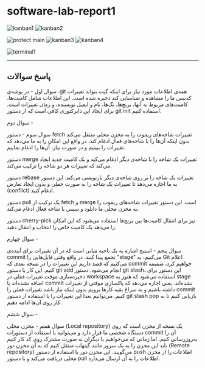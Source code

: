 # software-lab-report1




![kanban1]()
![kanban2]()



![protect main]()
![kanban3]()
![kanban4]()


![terminal1]()


<hr/>

## پاسخ سوالات

سوال اول - در پوشه‌ی .git همه‌ی اطلاعات مورد نیاز برای اینکه گیت بتواند تغییرات کدبیس ما را مشاهده و شناسایی کند ذخیره شده است. این اطلاعات شامل کامیت‌ها، کامنت‌های مربوط به آنها، برنچ‌ها، تگ‌ها، نام و ایمیل نویسنده، و زمان تغییرات است. برای ایجاد این دایرکتوری کافی است که از دستور git init استفاده کنیم.

 
سوال دوم - 

سوال سوم - دستور fetch تغییرات شاخه‌های ریموت را به مخزن محلی منتقل می‌کند بدون اینکه آن‌ها را با شاخه‌های فعال ادغام کند. در واقع این امکان را به ما می‌دهد که تغییرات را ببینیم و در صورت نیاز، آن‌ها را ادغام نماییم.

دستور merge تغییرات یک شاخه را با شاخه‌ی دیگر ادغام می‌کند و یک کامیت جدید ایجاد می‌کند که تغییرات هر دو شاخه را ترکیب می‌کند.

دستور rebase تغییرات یک شاخه را بر روی شاخه‌ی دیگر بازنویسی می‌کند. این دستور به ما اجازه می‌دهد تا تغییرات یک شاخه را به صورت خطی و بدون ایجاد تعارض (conflict) ادغام کنید.

دستور pull یک ترکیب از fetch و merge است. این دستور تغییرات شاخه‌های ریموت را به مخزن محلی ما دانلود و سپس با شاخه فعال ادغام می‌کند.

دستور cherry-pick نیز برای انتقال کامیت‌ها بین برنچ‌ها استفاده می‌شود که این امکان را می‌دهد یک کامیت خاص را انتخاب و انتقال دهید.


سوال چهارم - 

سوال پنجم - استیج اشاره به یک ناحیه میانی است که در آن تغییرات برای آینده‌ی commit تجمع پیدا کنند. در واقع وقتی فایل‌هایی را "stage" می‌کنیم، به Git اعلام می‌کنیم که قصد داریم این تغییرات را در نسخه بعدی که commit خواهیم کرد، ضمیمه کنیم. این کار با دستور git add انجام می‌شود. 
دستور git stash، این دستور برای ذخیره‌سازی موقت تغییرات فعلی در workspace استفاده می‌شود که هنوز به stage اضافه نشده‌اند یا commit نشده‌اند. یعنی اجازه می‌دهد که پاکسازی موقتی از تغییرات داشته باشیم و به سراغ بقیه کارها برویم بدون اینکه نیاز باشد تغییرات فعلی را commit کنیم. می‌توانیم بعدا این تغییرات را با استفاده از دستور git stash pop بازیابی کنیم تا به کار روی آن‌ها ادامه دهیم.

سوال ششم - 

سوال هفتم - مخزن محلی (Local repository) یک نسخه از مخزن است که روی دستگاه شخصی ما قرار دارد و می‌توانید با استفاده از دستورات commit آن را به‌روزرسانی کنیم. اما زمانی که می‌خواهیم با دیگران به صورت مشترک روی کد کار کنیم باید این مخزن را به یک سرور مانند گیتهاب منتقل کنیم که به آن مخزن دور (Remote repository) می‌گویند. این مخزن دور با استفاده از دستور push اطلاعات را از مخزن محلی دریافت می‌کند و با دستور pull اطلاعات را به آن ارسال می‌دارد.

